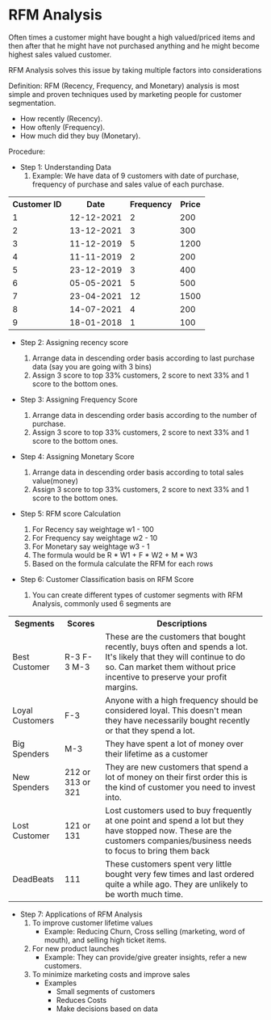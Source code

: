 # RFM Analysis

Often times a customer might have bought a high valued/priced items and then after that he might have not purchased anything and he might become highest sales valued customer.

RFM Analysis solves this issue by taking multiple factors into considerations

Definition: RFM (Recency, Frequency, and Monetary) analysis is most simple and proven techniques used by marketing people for customer segmentation.
- How recently (Recency).
- How oftenly (Frequency).
- How much did they buy (Monetary).

Procedure:
- Step 1: Understanding Data
    1. Example: We have data of 9 customers with date of purchase, frequency of purchase and sales value of each purchase.


<table>
<tr>
    <th>Customer ID</th>
    <th>Date</th>
    <th>Frequency</th>
    <th>Price</th>
</tr>

<tr>
    <td>1</td>
    <td>12-12-2021</td>
    <td>2</td>
    <td>200</td>
</tr>

<tr>
    <td>2</td>
    <td>13-12-2021</td>
    <td>3</td>
    <td>300</td>
</tr>

<tr>
    <td>3</td>
    <td>11-12-2019</td>
    <td>5</td>
    <td>1200</td>
</tr>

<tr>
    <td>4</td>
    <td>11-11-2019</td>
    <td>2</td>
    <td>200</td>
</tr>

<tr>
    <td>5</td>
    <td>23-12-2019</td>
    <td>3</td>
    <td>400</td>
</tr>

<tr>
    <td>6</td>
    <td>05-05-2021</td>
    <td>5</td>
    <td>500</td>
</tr>

<tr>
    <td>7</td>
    <td>23-04-2021</td>
    <td>12</td>
    <td>1500</td>
</tr>

<tr>
    <td>8</td>
    <td>14-07-2021</td>
    <td>4</td>
    <td>200</td>
</tr>

<tr>
    <td>9</td>
    <td>18-01-2018</td>
    <td>1</td>
    <td>100</td>
</tr>

</table>

- Step 2: Assigning recency score
    1. Arrange data in descending order basis according to last purchase data (say you are going with 3 bins)
    2. Assign 3 score to top 33% customers, 2 score to next 33% and 1 score to the bottom ones.

- Step 3: Assigning Frequency Score
    1. Arrange data in descending order basis according to the number of purchase.
    2. Assign 3 score to top 33% customers, 2 score to next 33% and 1 score to the bottom ones.

- Step 4: Assigning Monetary Score
    1. Arrange data in descending order basis according to total sales value(money)
    2. Assign 3 score to top 33% customers, 2 score to next 33% and 1 score to the bottom ones.

- Step 5: RFM score Calculation
    1. For Recency say weightage w1 - 100
    2. For Frequency say weightage w2 - 10
    3. For Monetary say weightage w3 - 1
    4. The formula would be R * W1 + F * W2 + M * W3
    5. Based on the formula calculate the RFM for each rows

- Step 6: Customer Classification basis on RFM Score
    1. You can create different types of customer segments with RFM Analysis, commonly used 6 segments are

<table>
<tr>
<th>Segments</th>
<th>Scores</th>
<th>Descriptions</th>
</tr>

<tr>
<td>Best Customer</td>
<td>R-3 F-3 M-3</td>
<td>These are the customers that bought recently, buys often and spends a lot. It's likely that they will continue to do so. Can market them without price incentive to preserve your profit margins.</td>
</tr>

<tr>
<td>Loyal Customers</td>
<td>F-3</td>
<td>Anyone with a high frequency should be considered loyal. This doesn't mean they have necessarily bought recently or that they spend a lot.</td>
</tr>

<tr>
<td>Big Spenders</td>
<td>M-3</td>
<td>They have spent a lot of money over their lifetime as a customer</td>
</tr>

<tr>
<td>New Spenders</td>
<td>212 or 313 or 321</td>
<td>They are new customers that spend a lot of money on their first order this is the kind of customer you need to invest into.</td>
</tr>

<tr>
<td>Lost Customer</td>
<td>121 or 131</td>
<td>Lost customers used to buy frequently at one point and spend a lot but they have stopped now. These are the customers companies/business needs to focus to bring them back</td>
</tr>

<tr>
<td>DeadBeats</td>
<td>111</td>
<td>These customers spent very little bought very few times and last ordered quite a while ago. They are unlikely to be worth much time.</td>
</tr>

</table>

- Step 7: Applications of RFM Analysis
    1. To improve customer lifetime values
        - Example: Reducing Churn, Cross selling (marketing, word of mouth), and selling high ticket items.
    2. For new product launches
        - Example: They can provide/give greater insights, refer a new customers.
    3. To minimize marketing costs and improve sales
        - Examples
            - Small segments of customers
            - Reduces Costs
            - Make decisions based on data
